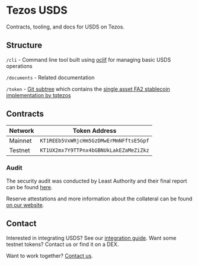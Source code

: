 # Tezos USDS
Contracts, tooling, and docs for USDS on Tezos.

## Structure
`/cli` - Command line tool built using [oclif](https://oclif.io/) for managing basic USDS operations

`/documents` - Related documentation

`/token` - [Git subtree](https://github.com/git/git/blob/master/contrib/subtree/git-subtree.txt) which contains the [single asset FA2 stablecoin implementation by tqtezos](https://github.com/tqtezos/stablecoin)

## Contracts
| Network | Token Address                          |
| ------- | -------------------------------------- |
| Mainnet | `KT1REEb5VxWRjcHm5GzDMwErMmNFftsE5Gpf` |
| Testnet | `KT1UX2mx7Y9TTPnx4bGBNUkLakEZaMeZiZkz` |

### Audit
The security audit was conducted by Least Authority and their final report can be found [here](./documents/Least%20Authority%20-%20USDS%20Smart%20Contract%20Final%20Audit%20Report.pdf).

Reserve attestations and more information about the collateral can be found [on our website](https://www.stably.io/attestations/).

## Contact
Interested in integrating USDS? See our [integration guide](./documents/technical-integration-guide.md). Want some testnet tokens? Contact us or find it on a DEX.

Want to work together? [Contact us](https://www.stably.io/contact/).
